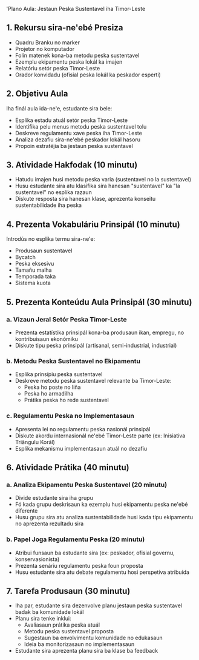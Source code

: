 'Plano Aula: Jestaun Peska Sustentavel iha Timor-Leste

## 1. Rekursu sira-ne'ebé Presiza

- Quadru Branku no marker
- Projetor no komputador
- Folin matenek kona-ba metodu peska sustentavel
- Ezemplu ekipamentu peska lokál ka imajen
- Relatóriu setór peska Timor-Leste
- Orador konvidadu (ofisial peska lokál ka peskador esperti)

## 2. Objetivu Aula

Iha finál aula ida-ne'e, estudante sira bele:
- Esplika estadu atuál setór peska Timor-Leste
- Identifika pelu menus metodu peska sustentavel tolu
- Deskreve regulamentu xave peska iha Timor-Leste
- Analiza dezafiu sira-ne'ebé peskador lokál hasoru
- Propoin estratéjia ba jestaun peska sustentavel

## 3. Atividade Hakfodak (10 minutu)

- Hatudu imajen husi metodu peska varia (sustentavel no la sustentavel)
- Husu estudante sira atu klasifika sira hanesan "sustentavel" ka "la sustentavel" no esplika razaun
- Diskute resposta sira hanesan klase, aprezenta konseitu sustentabilidade iha peska

## 4. Prezenta Vokabuláriu Prinsipál (10 minutu)

Introdús no esplika termu sira-ne'e:
- Produsaun sustentavel
- Bycatch
- Peska eksesivu
- Tamañu malha
- Temporada taka
- Sistema kuota

## 5. Prezenta Konteúdu Aula Prinsipál (30 minutu)

### a. Vizaun Jeral Setór Peska Timor-Leste
- Prezenta estatístika prinsipál kona-ba produsaun ikan, empregu, no kontribuisaun ekonómiku
- Diskute tipu peska prinsipál (artisanal, semi-industrial, industrial)

### b. Metodu Peska Sustentavel no Ekipamentu
- Esplika prinsípiu peska sustentavel
- Deskreve metodu peska sustentavel relevante ba Timor-Leste:
  * Peska ho poste no liña
  * Peska ho armadilha
  * Prátika peska ho rede sustentavel

### c. Regulamentu Peska no Implementasaun
- Apresenta lei no regulamentu peska nasionál prinsipál
- Diskute akordu internasionál ne'ebé Timor-Leste parte (ex: Inisiativa Triângulu Korál)
- Esplika mekanismu implementasaun atuál no dezafiu 

## 6. Atividade Prátika (40 minutu)

### a. Analiza Ekipamentu Peska Sustentavel (20 minutu)
- Divide estudante sira iha grupu
- Fó kada grupu deskrisaun ka ezemplu husi ekipamentu peska ne'ebé diferente
- Husu grupu sira atu analiza sustentabilidade husi kada tipu ekipamentu no aprezenta rezultadu sira

### b. Papel Joga Regulamentu Peska (20 minutu)
- Atribui funsaun ba estudante sira (ex: peskador, ofisial governu, konservasionista)
- Prezenta senáriu regulamentu peska foun proposta
- Husu estudante sira atu debate regulamentu hosi perspetiva atribuída

## 7. Tarefa Produsaun (30 minutu)

- Iha par, estudante sira dezenvolve planu jestaun peska sustentavel badak ba komunidade lokál
- Planu sira tenke inklui:
  * Avaliasaun prátika peska atuál
  * Metodu peska sustentavel proposta
  * Sugestaun ba envolvimentu komunidade no edukasaun
  * Ideia ba monitorizasaun no implementasaun
- Estudante sira aprezenta planu sira ba klase ba feedback